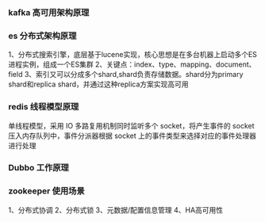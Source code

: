 ### kafka 高可用架构原理

### es 分布式架构原理
1、分布式搜索引擎，底层基于lucene实现，核心思想是在多台机器上启动多个ES进程实例，组成一个ES集群
2、关键点：index、type、mapping、document、field
3、索引又可以分成多个shard,shard负责存储数据。shard分为primary shard和replica shard，并通过这种replica方案实现高可用
### redis 线程模型原理
单线程模型，采用 IO 多路复用机制同时监听多个 socket，将产生事件的 socket 压入内存队列中，事件分派器根据 socket 上的事件类型来选择对应的事件处理器进行处理
### Dubbo 工作原理

### zookeeper 使用场景
1、分布式协调
2、分布式锁
3、元数据/配置信息管理
4、HA高可用性